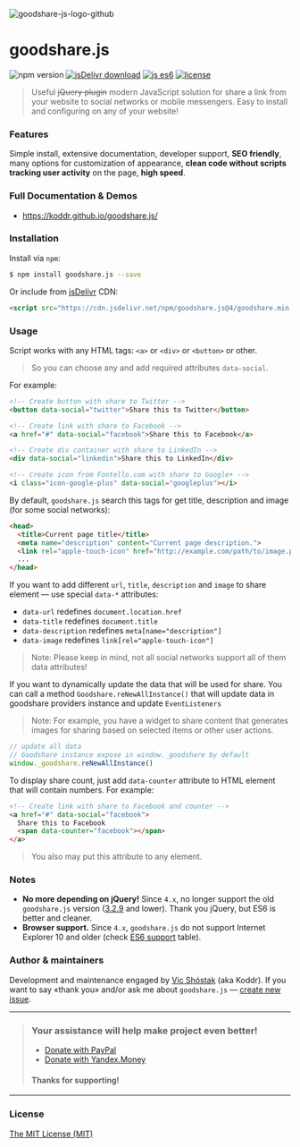 ![goodshare-js-logo-github](https://user-images.githubusercontent.com/11155743/31406128-fc67d706-ae08-11e7-9a97-5f10a7006b31.jpg)

# goodshare.js

![npm version](https://badge.fury.io/js/goodshare.js.svg) [![jsDelivr download](https://data.jsdelivr.com/v1/package/npm/goodshare.js/badge?style=rounded)](https://www.jsdelivr.com/package/npm/goodshare.js) [![js es6](https://img.shields.io/badge/ECMAScript-6+-blue.svg?style=flat)](https://vuejs.org) [![license](https://img.shields.io/badge/license-MIT-yellow.svg?style=flat)](https://github.com/koddr/vue-goodshare/blob/master/LICENSE)

> Useful ~~jQuery plugin~~ modern JavaScript solution for share a link from your website to social networks or mobile messengers. Easy to install and configuring on any of your website!

### Features
Simple install, extensive documentation, developer support, **SEO friendly**, many options for customization of appearance, **clean code without scripts tracking user activity** on the page, **high speed**.

### Full Documentation & Demos

* https://koddr.github.io/goodshare.js/

### Installation

Install via `npm`:

``` bash
$ npm install goodshare.js --save
```

Or include from [jsDelivr](https://www.jsdelivr.com) CDN:

``` html
<script src="https://cdn.jsdelivr.net/npm/goodshare.js@4/goodshare.min.js"></script>
```

### Usage

Script works with any HTML tags: `<a>` or `<div>` or `<button>` or other.

> So you can choose any and add required attributes `data-social`.

For example:

``` html
<!-- Create button with share to Twitter -->
<button data-social="twitter">Share this to Twitter</button>

<!-- Create link with share to Facebook -->
<a href="#" data-social="facebook">Share this to Facebook</a>

<!-- Create div container with share to LinkedIn -->
<div data-social="linkedin">Share this to LinkedIn</div>

<!-- Create icon from Fontello.com with share to Google+ -->
<i class="icon-google-plus" data-social="googleplus"></i>
```

By default, `goodshare.js` search this tags for get title, description and image (for some social networks):

``` html
<head>
  <title>Current page title</title>
  <meta name="description" content="Current page description.">
  <link rel="apple-touch-icon" href="http://example.com/path/to/image.png">
  ...
</head>
```

If you want to add different `url`, `title`, `description` and `image` to share element&nbsp;&mdash; use special `data-*` attributes:

* `data-url` redefines `document.location.href`
* `data-title` redefines `document.title`
* `data-description` redefines `meta[name="description"]`
* `data-image` redefines `link[rel="apple-touch-icon"]`

> Note: Please keep in mind, not all social networks support all of them data attributes!

If you want to dynamically update the data that will be used for share. You can call a method `Goodshare.reNewAllInstance()` that will update data in goodshare providers instance and update `EventListeners`

> Note: For example, you have a widget to share content that generates images for sharing based on selected items or other user actions.

```js
// update all data
// Goodshare instance expose in window._goodshare by default 
window._goodshare.reNewAllInstance()
```
To display share count, just add `data-counter` attribute to HTML element that will contain numbers. For example:

``` html
<!-- Create link with share to Facebook and counter -->
<a href="#" data-social="facebook">
  Share this to Facebook
  <span data-counter="facebook"></span>
</a>
```

> You also may put this attribute to any element.

### Notes

- **No more depending on jQuery!** Since `4.x`, no longer support the old `goodshare.js` version ([3.2.9](https://github.com/koddr/goodshare.js/tree/3.2.9) and lower). Thank you jQuery, but ES6 is better and cleaner.
- **Browser support.** Since `4.x`, `goodshare.js` do not support Internet Explorer 10 and older (check [ES6 support](https://kangax.github.io/compat-table/es6/#ie11) table).

### Author & maintainers

Development and maintenance engaged by [Vic Shóstak](https://github.com/koddr) (aka Koddr).
If you want to say «thank you» and/or ask me about `goodshare.js` — [create new issue](https://github.com/koddr/goodshare.js/issues/new).

___
> ### Your assistance will help make project even better!
> 
> * [Donate with PayPal](https://www.paypal.me/koddr/9.99usd)
> * [Donate with Yandex.Money](https://money.yandex.ru/to/41001601525977/599)
> 
> #### Thanks for supporting!
___

### License

[The MIT License (MIT)](https://github.com/koddr/goodshare.js/blob/master/LICENSE.md)
